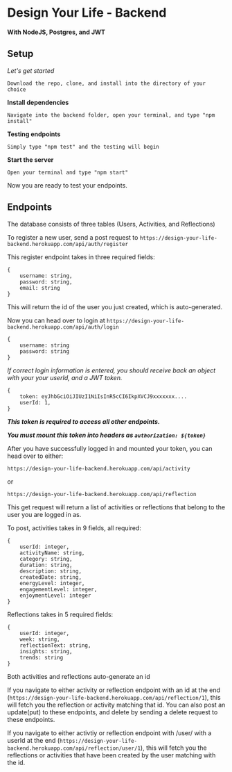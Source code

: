 <h1>Design Your Life - Backend</h1>

<b>With NodeJS, Postgres, and JWT</b>

<strong><h2>Setup</h2></strong>

<em>Let's get started</em>

`Download the repo, clone, and install into the directory of your choice`

<strong>Install dependencies</strong>

`Navigate into the backend folder, open your terminal, and type "npm install"`

<strong>Testing endpoints</strong>

`Simply type "npm test" and the testing will begin`

<strong>Start the server</strong>

`Open your terminal and type "npm start"`

Now you are ready to test your endpoints.

<strong><h2>Endpoints</h2></strong>

The database consists of three tables (Users, Activities, and Reflections)

To register a new user, send a post request to `https://design-your-life-backend.herokuapp.com/api/auth/register`

This register endpoint takes in three required fields:

```
{
    username: string,
    password: string,
    email: string
}
```

This will return the id of the user you just created, which is auto-generated.

Now you can head over to login at `https://design-your-life-backend.herokuapp.com/api/auth/login`

```
{
    username: string
    password: string
}
```

<em>If correct login information is entered, you should receive back an object with your your userId, and a JWT token.</em>

```
{
    token: eyJhbGciOiJIUzI1NiIsInR5cCI6IkpXVCJ9xxxxxxx....
    userId: 1,
}
```

<em><strong>This token is required to access all other endpoints.

You must mount this token into headers as `authorization: ${token}`</strong></em>

After you have successfully logged in and mounted your token, you can head over to either:

`https://design-your-life-backend.herokuapp.com/api/activity`

or

`https://design-your-life-backend.herokuapp.com/api/reflection`

This get request will return a list of activities or reflections that belong to the user you are logged in as.

To post, activities takes in 9 fields, all required:

```
{
	userId: integer,
	activityName: string,
	category: string,
	duration: string,
	description: string,
	createdDate: string,
	energyLevel: integer,
	engagementLevel: integer,
	enjoymentLevel: integer
}
```

Reflections takes in 5 required fields:

```
{
	userId: integer,
	week: string,
	reflectionText: string,
	insights: string,
	trends: string
}
```

Both activities and reflections auto-generate an id

If you navigate to either activity or reflection endpoint with an id at the end (`https://design-your-life-backend.herokuapp.com/api/reflection/1`), this will fetch you the reflection or activity matching that id. You can also post an update(put) to these endpoints, and delete by sending a delete request to these endpoints.

If you navigate to either activtiy or reflection endpoint with /user/ with a userId at the end (`https://design-your-life-backend.herokuapp.com/api/reflection/user/1`), this will fetch you the reflections or activities that have been created by the user matching with the id.

